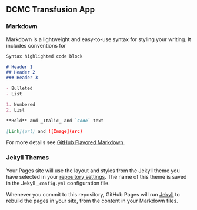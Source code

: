 ## DCMC Transfusion App




### Markdown

Markdown is a lightweight and easy-to-use syntax for styling your writing. It includes conventions for

```markdown
Syntax highlighted code block

# Header 1
## Header 2
### Header 3

- Bulleted
- List

1. Numbered
2. List

**Bold** and _Italic_ and `Code` text

[Link](url) and ![Image](src)
```

For more details see [GitHub Flavored Markdown](https://guides.github.com/features/mastering-markdown/).

### Jekyll Themes

Your Pages site will use the layout and styles from the Jekyll theme you have selected in your [repository settings](https://github.com/andrewhoang7/dcmcTransfusion/settings). The name of this theme is saved in the Jekyll `_config.yml` configuration file.

Whenever you commit to this repository, GitHub Pages will run [Jekyll](https://jekyllrb.com/) to rebuild the pages in your site, from the content in your Markdown files.

